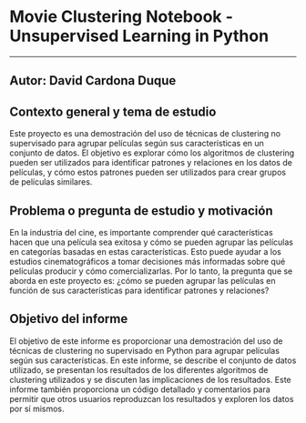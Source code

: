 # Movie Clustering Notebook - Unsupervised Learning in Python
---
Autor: David Cardona Duque
---
## Contexto general y tema de estudio

Este proyecto es una demostración del uso de técnicas de clustering no supervisado para agrupar películas según sus características en un conjunto de datos. El objetivo es explorar cómo los algoritmos de clustering pueden ser utilizados para identificar patrones y relaciones en los datos de películas, y cómo estos patrones pueden ser utilizados para crear grupos de películas similares.

## Problema o pregunta de estudio y motivación

En la industria del cine, es importante comprender qué características hacen que una película sea exitosa y cómo se pueden agrupar las películas en categorías basadas en estas características. Esto puede ayudar a los estudios cinematográficos a tomar decisiones más informadas sobre qué películas producir y cómo comercializarlas. Por lo tanto, la pregunta que se aborda en este proyecto es: ¿cómo se pueden agrupar las películas en función de sus características para identificar patrones y relaciones?

## Objetivo del informe

El objetivo de este informe es proporcionar una demostración del uso de técnicas de clustering no supervisado en Python para agrupar películas según sus características. En este informe, se describe el conjunto de datos utilizado, se presentan los resultados de los diferentes algoritmos de clustering utilizados y se discuten las implicaciones de los resultados. Este informe también proporciona un código detallado y comentarios para permitir que otros usuarios reproduzcan los resultados y exploren los datos por sí mismos.
